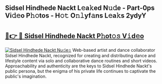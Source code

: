 ## Sidsel Hindhede Nackt L𝚎a𝚔ed N𝚞𝚍e - Part-0ps Vi𝚍𝚎o P𝚑𝚘tos - H𝚘𝚝 O𝚗𝚕yf𝚊ns L𝚎a𝚔s 2ydyY

# <h2><a href="http://kf6ibs.oniu.top/?m=Sidsel+Hindhede+Nackt">🔗👉 🔴 Sidsel Hindhede Nackt P𝚑ot𝚘𝚜 V𝚒d𝚎o</a></h2>

[![Sidsel Hindhede Nackt Nu𝚍e𝚜](https://i.imgur.com/0qMVB7G.gif)](http://kf6ibs.oniu.top/?m=Sidsel+Hindhede+Nackt)
Web-based artist and dance collaborator Sidsel Hindhede Nackt, recognized for creating and distributing dance and lifestyle content via solo and collaborative dance routines and short videos. Approachability and authenticity are the keys to Sidsel Hindhede Nackt's public persona, but the enigma of his private life continues to captivate the public's imagination.  
